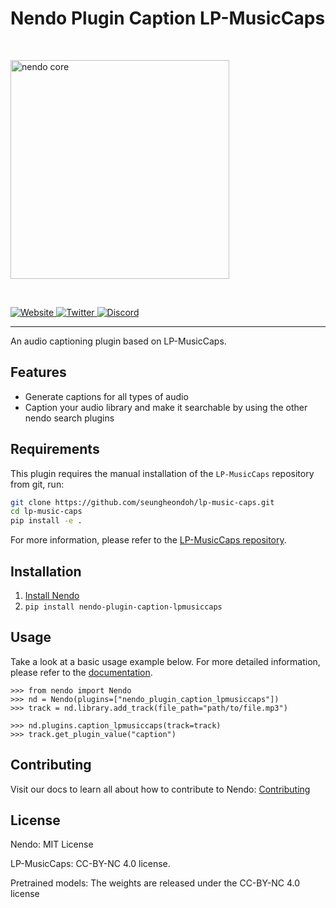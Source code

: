 # Nendo Plugin Caption LP-MusicCaps

<br>
<p align="left">
    <img src="https://okio.ai/docs/assets/nendo_core_logo.png" width="350" alt="nendo core">
</p>
<br>

<p align="left">
<a href="https://okio.ai" target="_blank">
    <img src="https://img.shields.io/website/https/okio.ai" alt="Website">
</a>
<a href="https://twitter.com/okio_ai" target="_blank">
    <img src="https://img.shields.io/twitter/url/https/twitter.com/okio_ai.svg?style=social&label=Follow%20%40okio_ai" alt="Twitter">
</a>
<a href="https://discord.gg/gaZMZKzScj" target="_blank">
    <img src="https://dcbadge.vercel.app/api/server/XpkUsjwXTp?compact=true&style=flat" alt="Discord">
</a>
</p>

---

An audio captioning plugin based on LP-MusicCaps.

## Features 

- Generate captions for all types of audio
- Caption your audio library and make it searchable by using the other nendo search plugins

## Requirements

This plugin requires the manual installation of the `LP-MusicCaps` repository from git, run:

```bash
git clone https://github.com/seungheondoh/lp-music-caps.git
cd lp-music-caps
pip install -e .
```

For more information, please refer to the [LP-MusicCaps repository](https://github.com/seungheondoh/lp-music-caps.git).

## Installation

1. [Install Nendo](https://github.com/okio-ai/nendo#installation)
2. `pip install nendo-plugin-caption-lpmusiccaps`

## Usage

Take a look at a basic usage example below.
For more detailed information, please refer to the [documentation](https://okio.ai/docs/plugins).

```pycon
>>> from nendo import Nendo
>>> nd = Nendo(plugins=["nendo_plugin_caption_lpmusiccaps"])
>>> track = nd.library.add_track(file_path="path/to/file.mp3")

>>> nd.plugins.caption_lpmusiccaps(track=track)
>>> track.get_plugin_value("caption")
```


## Contributing
Visit our docs to learn all about how to contribute to Nendo: [Contributing](https://okio.ai/docs/contributing/)


## License
Nendo: MIT License

LP-MusicCaps: CC-BY-NC 4.0 license.

Pretrained models: The weights are released under the CC-BY-NC 4.0 license
